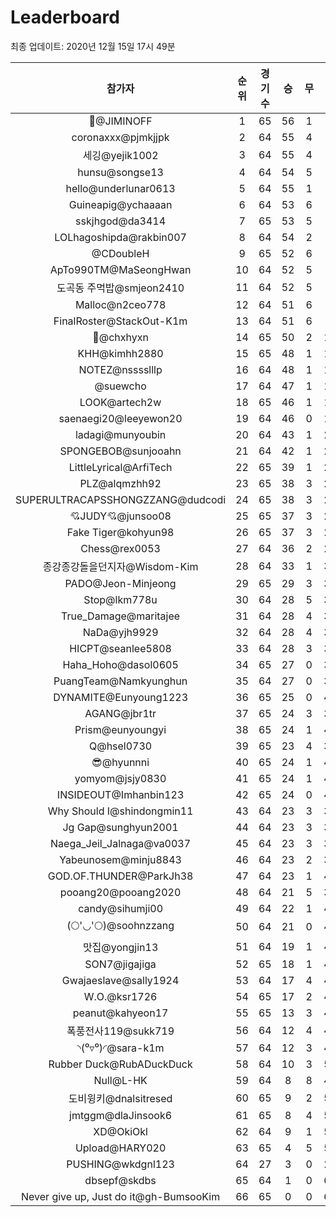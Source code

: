 # Leaderboard
최종 업데이트: 2020년 12월 15일 17시 49분




| 참가자 | 순위 | 경기수 | 승 | 무 | 패 | 승점 |
|:---:|:---:|:---:|:---:|:---:|:---:|:---:|
| :pray:@JIMINOFF | 1 | 65 | 56 | 1 | 8 | 169 |
| coronaxxx@pjmkjjpk | 2 | 64 | 55 | 4 | 5 | 169 |
| 세깅@yejik1002 | 3 | 64 | 55 | 4 | 5 | 169 |
| hunsu@songse13 | 4 | 64 | 54 | 5 | 5 | 167 |
| hello@underlunar0613 | 5 | 64 | 55 | 1 | 8 | 166 |
| Guineapig@ychaaaan | 6 | 64 | 53 | 6 | 5 | 165 |
| sskjhgod@da3414 | 7 | 65 | 53 | 5 | 7 | 164 |
| LOLhagoshipda@rakbin007 | 8 | 64 | 54 | 2 | 8 | 164 |
| @CDoubleH | 9 | 65 | 52 | 6 | 7 | 162 |
| ApTo990TM@MaSeongHwan | 10 | 64 | 52 | 5 | 7 | 161 |
| 도곡동 주먹밥@smjeon2410 | 11 | 64 | 52 | 5 | 7 | 161 |
| Malloc@n2ceo778 | 12 | 64 | 51 | 6 | 7 | 159 |
| FinalRoster@StackOut-K1m | 13 | 64 | 51 | 6 | 7 | 159 |
| 👑@chxhyxn | 14 | 65 | 50 | 2 | 13 | 152 |
| KHH@kimhh2880 | 15 | 65 | 48 | 1 | 16 | 145 |
| NOTEZ@nsssslllp | 16 | 64 | 48 | 1 | 15 | 145 |
| @suewcho | 17 | 64 | 47 | 1 | 16 | 142 |
| LOOK@artech2w | 18 | 65 | 46 | 1 | 18 | 139 |
| saenaegi20@leeyewon20 | 19 | 64 | 46 | 0 | 18 | 138 |
| ladagi@munyoubin | 20 | 64 | 43 | 1 | 20 | 130 |
| SPONGEBOB@sunjooahn | 21 | 64 | 42 | 1 | 21 | 127 |
| LittleLyrical@ArfiTech | 22 | 65 | 39 | 1 | 25 | 118 |
| PLZ@alqmzhh92 | 23 | 65 | 38 | 3 | 24 | 117 |
| SUPERULTRACAPSSHONGZZANG@dudcodi | 24 | 65 | 38 | 3 | 24 | 117 |
| 💘JUDY💘@junsoo08 | 25 | 65 | 37 | 3 | 25 | 114 |
| Fake Tiger@kohyun98 | 26 | 65 | 37 | 3 | 25 | 114 |
| Chess@rex0053 | 27 | 64 | 36 | 2 | 26 | 110 |
| 종강종강돌을던지자@Wisdom-Kim | 28 | 64 | 33 | 1 | 30 | 100 |
| PADO@Jeon-Minjeong | 29 | 65 | 29 | 3 | 33 | 90 |
| Stop@lkm778u | 30 | 64 | 28 | 5 | 31 | 89 |
| True_Damage@maritajee | 31 | 64 | 28 | 4 | 32 | 88 |
| NaDa@yjh9929 | 32 | 64 | 28 | 4 | 32 | 88 |
| HICPT@seanlee5808 | 33 | 64 | 28 | 3 | 33 | 87 |
| Haha_Hoho@dasol0605 | 34 | 65 | 27 | 0 | 38 | 81 |
| PuangTeam@Namkyunghun | 35 | 64 | 27 | 0 | 37 | 81 |
| DYNAMITE@Eunyoung1223 | 36 | 65 | 25 | 0 | 40 | 75 |
| AGANG@jbr1tr | 37 | 65 | 24 | 3 | 38 | 75 |
| Prism@eunyoungyi | 38 | 65 | 24 | 1 | 40 | 73 |
| Q@hsel0730 | 39 | 65 | 23 | 4 | 38 | 73 |
| 😎@hyunnni | 40 | 65 | 24 | 1 | 40 | 73 |
| yomyom@jsjy0830 | 41 | 65 | 24 | 1 | 40 | 73 |
| INSIDEOUT@Imhanbin123 | 42 | 65 | 24 | 0 | 41 | 72 |
| Why Should I@shindongmin11 | 43 | 64 | 23 | 3 | 38 | 72 |
| Jg Gap@sunghyun2001 | 44 | 64 | 23 | 3 | 38 | 72 |
| Naega_Jeil_Jalnaga@va0037 | 45 | 64 | 23 | 3 | 38 | 72 |
| Yabeunosem@minju8843 | 46 | 64 | 23 | 2 | 39 | 71 |
| GOD.OF.THUNDER@ParkJh38 | 47 | 64 | 23 | 1 | 40 | 70 |
| pooang20@pooang2020 | 48 | 64 | 21 | 5 | 38 | 68 |
| candy@sihumji00 | 49 | 64 | 22 | 1 | 41 | 67 |
| (🌕'◡'🌕)@soohnzzang | 50 | 64 | 21 | 0 | 43 | 63 |
| 맛집@yongjin13 | 51 | 64 | 19 | 1 | 44 | 58 |
| SON7@jigajiga | 52 | 65 | 18 | 1 | 46 | 55 |
| Gwajaeslave@sally1924 | 53 | 64 | 17 | 4 | 43 | 55 |
| W.O.@ksr1726 | 54 | 65 | 17 | 2 | 46 | 53 |
| peanut@kahyeon17 | 55 | 65 | 13 | 3 | 49 | 42 |
| 폭풍전사119@sukk719 | 56 | 64 | 12 | 4 | 48 | 40 |
| ◝(⁰▿⁰)◜@sara-k1m | 57 | 64 | 12 | 3 | 49 | 39 |
| Rubber Duck@RubADuckDuck | 58 | 64 | 10 | 3 | 51 | 33 |
| Null@L-HK | 59 | 64 | 8 | 8 | 48 | 32 |
| 도비윙키@dnalsitresed | 60 | 65 | 9 | 2 | 54 | 29 |
| jmtggm@dlaJinsook6 | 61 | 65 | 8 | 4 | 53 | 28 |
| XD@OkiOkl | 62 | 64 | 9 | 1 | 54 | 28 |
| Upload@HARY020 | 63 | 65 | 4 | 5 | 56 | 17 |
| PUSHING@wkdgnl123 | 64 | 27 | 3 | 0 | 24 | 9 |
| dbsepf@skdbs | 65 | 64 | 1 | 0 | 63 | 3 |
| Never give up, Just do it@gh-BumsooKim | 66 | 65 | 0 | 0 | 65 | 0 |